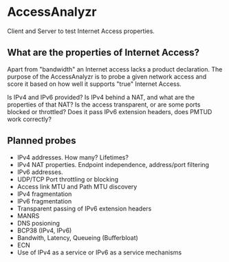 # AccessAnalyzr
Client and Server to test Internet Access properties.

## What are the properties of Internet Access?
Apart from "bandwidth" an Internet access lacks a product declaration. The purpose of the AccessAnalyzr is to probe a given network access and score it based on how well it supports "true" Internet Access.

Is IPv4 and IPv6 provided? Is IPv4 behind a NAT, and what are the properties of that NAT?
Is the access transparent, or are some ports blocked or throttled? Does it pass IPv6 extension headers, does PMTUD work correctly?

## Planned probes ##

* IPv4 addresses. How many? Lifetimes?
* IPv4 NAT properties. Endpoint independence, address/port filtering
* IPv6 addresses.
* UDP/TCP Port throttling or blocking
* Access link MTU and Path MTU discovery
* IPv4 fragmentation
* IPv6 fragmentation
* Transparent passing of IPv6 extension headers
* MANRS
* DNS posioning
* BCP38 (IPv4, IPv6)
* Bandwith, Latency, Queueing (Bufferbloat)
* ECN
* Use of IPv4 as a service or IPv6 as a service mechanisms

